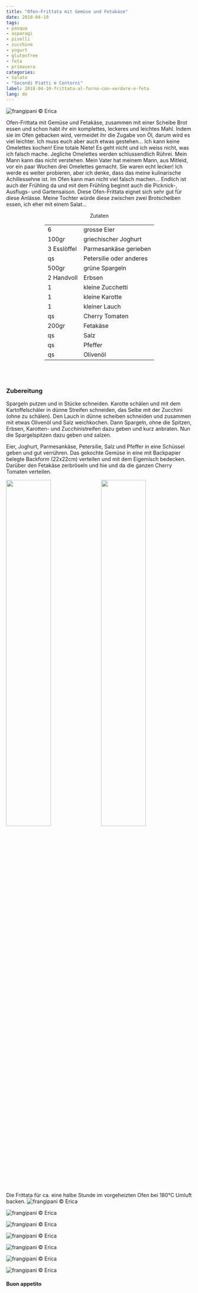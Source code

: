 ```yaml
---
title: "Ofen-Frittata mit Gemüse und Fetakäse"
date: 2018-04-10
tags:
- pasqua
- asparagi
- piselli
- zucchine
- yogurt
- glutenfree
- feta
- primavera
categories:
- Salato
- "Secondi Piatti e Contorni"
label: 2018-04-10-frittata-al-forno-con-verdure-e-feta
lang: de
---
```

![](../2018-04-10-frittata-al-forno-con-verdure-e-feta/header.jpg "frangipani © Erica")

Ofen-Frittata mit Gemüse und Fetakäse, zusammen mit einer Scheibe Brot essen und schon habt ihr ein komplettes, leckeres und leichtes Mahl. Indem sie im Ofen gebacken wird, vermeidet ihr die Zugabe von Öl, darum wird es viel leichter. Ich muss euch aber auch etwas gestehen... Ich kann keine Omelettes kochen! Eine totale Niete! Es geht nicht und ich weiss nicht, was ich falsch mache. Jegliche Omelettes werden schlussendlich Rührei. Mein Mann kann das nicht verstehen. Mein Vater hat meinem Mann, aus Mitleid, vor ein paar Wochen drei Omelettes gemacht. Sie waren echt lecker! Ich werde es weiter probieren, aber ich denke, dass das meine kulinarische Achillessehne ist. Im Ofen kann man nicht viel falsch machen... Endlich ist auch der Frühling da und mit dem Frühling beginnt auch die Picknick-, Ausflugs- und Gartensaison. Diese Ofen-Frittata eignet sich sehr gut für diese Anlässe. Meine Tochter würde diese zwischen zwei Brotscheiben essen, ich eher mit einem Salat...

<div id="wrapper" style="text-align: center">
  <div id="yourdiv" style="display: inline-block;">
    <div class="ingredients">
      <div class="ingredients-title">Zutaten</div>
      <table>
        <tbody>
          <tr>
            <td>6</td>
            <td>grosse Eier</td>
          </tr>
          <tr>
            <td>100gr</td>
            <td>griechischer Joghurt</td>
          </tr>
          <tr>
            <td>3 Esslöffel</td>
            <td>Parmesankäse gerieben</td>
          </tr>
          <tr>
            <td>qs</td>
            <td>Petersilie oder anderes</td>
          </tr>
          <tr>
            <td>500gr</td>
            <td>grüne Spargeln</td>
          </tr>      
          <tr>
            <td>2 Handvoll</td>
            <td>Erbsen</td>
          </tr>
          <tr>
            <td>1</td>
            <td>kleine Zucchetti</td>
          </tr>
          <tr>
            <td>1</td>
            <td>kleine Karotte</td>
          </tr>
          <tr>
            <td>1</td>
            <td>kleiner Lauch</td>
          </tr>
          <tr>
            <td>qs</td>
            <td>Cherry Tomaten</td>
          </tr>      
          <tr>
            <td>200gr</td>
            <td>Fetakäse</td>
          </tr>
          <tr>
            <td>qs</td>
            <td>Salz</td>
          </tr>
          <tr>
            <td>qs</td>
            <td>Pfeffer</td>
         </tr>
          <tr>
            <td>qs</td>
            <td>Olivenöl</td>
          </tr>
        </tbody>
      </table>
      <br></br>
    </div>
  </div>
</div>


<h3>
  <font color="grey">
    <i class="fa-solid fa-gears"></i>
  </font> Zubereitung
</h3>

Spargeln putzen und in Stücke schneiden. Karotte schälen und mit dem Kartoffelschäler in dünne Streifen schneiden, das Selbe mit der Zucchini (ohne zu schälen). Den Lauch in dünne scheiben schneiden und zusammen mit etwas Olivenöl und Salz weichkochen. Dann Spargeln, ohne die Spitzen, Erbsen, Karotten- und Zucchinistreifen dazu geben und kurz anbraten. Nun die Spargelspitzen dazu geben und salzen.

Eier, Joghurt, Parmesankäse, Petersilie, Salz und Pfeffer in eine Schüssel geben und gut verrühren. Das gekochte Gemüse in eine mit Backpapier belegte Backform (22x22cm) verteilen und mit dem Eigemisch bedecken. Darüber den Fetakäse zerbröseln und hie und da die ganzen Cherry Tomaten verteilen.
<p>
  <div style="width: 100%; margin-bottom: 0">
    <img style="float: left; width: 49%; margin-right: 1%" src="../2018-04-10-frittata-al-forno-con-verdure-e-feta/verdure.jpg" alt="" title="frangipani © Erica" />
    <img style="float: left; width: 49%; margin-left: 1%" src="../2018-04-10-frittata-al-forno-con-verdure-e-feta/teglia.jpg" alt="" title="frangipani © Erica" />
    <div style="clear: both"></div>
  </div>
</p>

Die Frittata für ca. eine halbe Stunde im vorgeheizten Ofen bei 180°C Umluft backen.
![](../2018-04-10-frittata-al-forno-con-verdure-e-feta/risultato1.jpg "frangipani © Erica")

![](../2018-04-10-frittata-al-forno-con-verdure-e-feta/risultato2.jpg "frangipani © Erica")

![](../2018-04-10-frittata-al-forno-con-verdure-e-feta/risultato3.jpg "frangipani © Erica")

![](../2018-04-10-frittata-al-forno-con-verdure-e-feta/risultato4.jpg "frangipani © Erica")

![](../2018-04-10-frittata-al-forno-con-verdure-e-feta/risultato5.jpg "frangipani © Erica")

![](../2018-04-10-frittata-al-forno-con-verdure-e-feta/risultato6.jpg "frangipani © Erica")

![](../2018-04-10-frittata-al-forno-con-verdure-e-feta/risultato7.jpg "frangipani © Erica")

<h4>Buon appetito
  <font color="red">
    <i class="fa-regular fa-face-smile"></i>
  </font>
</h4>
